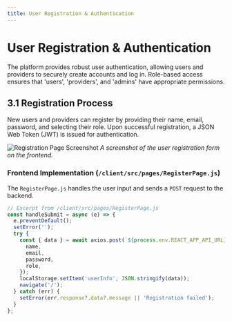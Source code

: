 ```yaml
---
title: User Registration & Authentication
---
```


# User Registration & Authentication

The platform provides robust user authentication, allowing users and providers to securely create accounts and log in. Role-based access ensures that 'users', 'providers', and 'admins' have appropriate permissions.

## 3.1 Registration Process

New users and providers can register by providing their name, email, password, and selecting their role. Upon successful registration, a JSON Web Token (JWT) is issued for authentication.

![Registration Page Screenshot](https://i.imgur.com/your-registration-screenshot.png) 
*A screenshot of the user registration form on the frontend.*

### Frontend Implementation (`/client/src/pages/RegisterPage.js`)
The `RegisterPage.js` handles the user input and sends a `POST` request to the backend.

```javascript
// Excerpt from /client/src/pages/RegisterPage.js
const handleSubmit = async (e) => {
  e.preventDefault();
  setError('');
  try {
    const { data } = await axios.post(`${process.env.REACT_APP_API_URL}/auth/register`, {
      name,
      email,
      password,
      role,
    });
    localStorage.setItem('userInfo', JSON.stringify(data));
    navigate('/');
  } catch (err) {
    setError(err.response?.data?.message || 'Registration failed');
  }
};